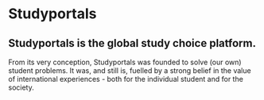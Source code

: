 # Studyportals
## Studyportals is the global study choice platform.
From its very conception, Studyportals was founded to solve (our own) student problems. It was, and still is, fuelled by a strong belief in the value of international experiences - both for the individual student and for the society.
